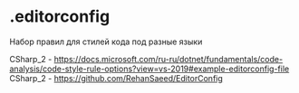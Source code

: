 # .editorconfig

Набор правил для стилей кода под разные языки

CSharp_2 - https://docs.microsoft.com/ru-ru/dotnet/fundamentals/code-analysis/code-style-rule-options?view=vs-2019#example-editorconfig-file
CSharp_2 - https://github.com/RehanSaeed/EditorConfig
